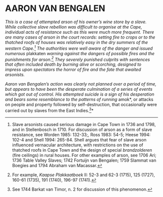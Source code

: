 # AARON VAN BENGALEN

*This is a case of attempted arson of his owner’s wine store by a slave. While collective slave rebellion was difficult to organise at the Cape, individual acts of resistance such as this were much more frequent. There are many cases of arson in the court records: setting fire to crops or to the thatched roofs of houses was relatively easy in the dry summers of the western Cape.[^1] The authorities were well aware of the danger and issued numerous* plakkaten *warning against the dangers of possible fires and the punishments for arson.[^2] They severely punished culprits with sentences that often included death by burning alive or scorching, designed to impress upon spectators the horror of fire and the fate that awaited arsonists.*

*Aaron van Bengalen’s action was clearly not planned over a period of time, but appears to have been the desperate culmination of a series of events which got out of control. His attempted suicide is a sign of his desperation and bears some resemblance to the patterns of running* amok*, or attacks on people and property followed by self-destruction, that occasionally were carried out by slaves from the East Indies.[^3]*

[^1]: Slave arsonists caused serious damage in Cape Town in 1736 and 1798, and in Stellenbosch in 1710. For discussion of arson as a form of slave resistance, see Worden 1985: 132-33;, Ross 1983: 54-5; Heese 1994: 102-4 and Shell 1994: 265-84. Shell argues that fear of slave arson influenced vernacular architecture, with restrictions on the use of thatched roofs in Cape Town and the design of special *brandzolderen* (fire ceilings) in rural houses. For other examples of arson, see 1706 Ari; 1736 Table Valley Slaves; 1742 Fortuijn van Bengalen; 1759 Slammat van Boegies and 1794 Abraham van Macassar.

[^2]: For example, *Kaapse Plakkaatboek* II: 52-3 and 62-3 (1715), 125 (1727), 160-61 (1735), 191 (1740), 196-97 (1741).

[^3]: See 1744 Barkat van Timor, n. 2 for discussion of this phenomenon.